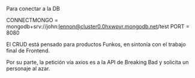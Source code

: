 Para conectar a la DB

CONNECTMONGO = mongodb+srv://john:lennon@cluster0.0hxwpvr.mongodb.net/test
PORT = 8080


El CRUD está pensado para productos Funkos, en sintonía con el trabajo final de Frontend.

Por su parte, la petición vía axios es a la API de Breaking Bad y solicita un personaje al azar.